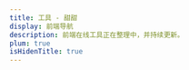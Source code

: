 ```yaml
---
title: 工具 - 甜甜
display: 前端导航
description: 前端在线工具正在整理中，并持续更新。
plum: true
isHidenTitle: true
---
```

<!-- @layout-full-width -->

<NavsTabs :description="frontmatter.description" />
